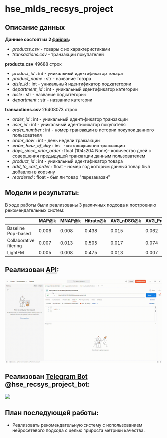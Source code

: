 # hse_mlds_recsys_project

## Описание данных

**Данные состоят из 2 [файлов](https://drive.google.com/drive/folders/1Z8uIxxGSSsER22x4Uh546jXuE8NUIUNz?usp=sharing):**
* *products.csv*  - товары с их характеристиками
* *transactions.csv*  - транзакции покупателей

**products.csv** 49688 строк
* *product_id* : int - уникальный идентификатор товара
* *product_name* : str - название товара
* *aisle_id* : int - уникальный идентификатор подкатегории
* *department_id* : int - уникальный идентификатор категории
* *aisle* : str - название подкатегории
* *department* : str - название категории

**transactions.csv** 26408073 строк
* *order_id* : int - уникальный идентификатор транзакции
* *user_id* : int - уникальный идентификатор покупателя
* *order_number* : int - номер транзакции в истории покупок данного пользователя
* *order_dow* : int - день недели транзакции
* *order_hour_of_day* : int - час совершения транзакции
* *days_since_prior_order* : float (1045204 None)- количество дней с совершения предыдущей транзакции данным пользователем
* *product_id* : int - уникальный идентификатор товара
* *add_to_cart_order* : float - номер под которым данный товар был добавлен в корзину
* *reordered* : float - был ли товар "перезаказан"


## Модели и результаты:

В ходе работы были реализованы 3 различных подхода к построению рекомендательных систем:

|  | MAP@k | MNAP@k | Hitrate@k | AVG_nDSG@k|  AVG_Precision@k | 
| --- | --- | --- | --- | --- |--- |
| Baseline Pop-based | 0.006 | 0.008 | 0.438 | 0.015 | 0.062 |
| Collaborative fitering | 0.007 | 0.013 | 0.505 | 0.017 | 0.074 |
| LightFM | 0.005 | 0.008 | 0.475 | 0.013 | 0.007 |



## Реализован [API](http://149.154.70.151:8000/docs):
![](https://github.com/poskryobik/hse_mlds_recsys_project/blob/main/app/API.gif)

## Реализован [Telegram Bot](https://t.me/hse_recsys_project_bot) @hse_recsys_project_bot:
![](https://github.com/poskryobik/hse_mlds_recsys_project/blob/main/bot/bot.gif)

## План последующей работы:

* Реализовать рекомендательную систему с использованием нейросетевого подхода с целью прироста метрики качества.
